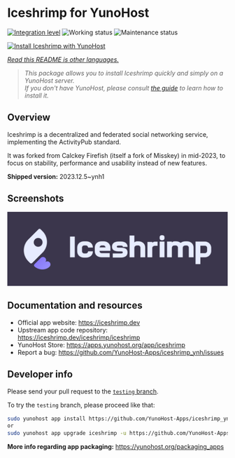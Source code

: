 <!--
N.B.: This README was automatically generated by <https://github.com/YunoHost/apps/tree/master/tools/readme_generator>
It shall NOT be edited by hand.
-->

# Iceshrimp for YunoHost

[![Integration level](https://dash.yunohost.org/integration/iceshrimp.svg)](https://dash.yunohost.org/appci/app/iceshrimp) ![Working status](https://ci-apps.yunohost.org/ci/badges/iceshrimp.status.svg) ![Maintenance status](https://ci-apps.yunohost.org/ci/badges/iceshrimp.maintain.svg)

[![Install Iceshrimp with YunoHost](https://install-app.yunohost.org/install-with-yunohost.svg)](https://install-app.yunohost.org/?app=iceshrimp)

*[Read this README is other languages.](./ALL_README.md)*

> *This package allows you to install Iceshrimp quickly and simply on a YunoHost server.*  
> *If you don't have YunoHost, please consult [the guide](https://yunohost.org/install) to learn how to install it.*

## Overview

Iceshrimp is a decentralized and federated social networking service, implementing the ActivityPub standard.

It was forked from Calckey Firefish (itself a fork of Misskey) in mid-2023, to focus on stability, performance and usability instead of new features.

**Shipped version:** 2023.12.5~ynh1

## Screenshots

![Screenshot of Iceshrimp](./doc/screenshots/example.jpg)

## Documentation and resources

- Official app website: <https://iceshrimp.dev>
- Upstream app code repository: <https://iceshrimp.dev/iceshrimp/iceshrimp>
- YunoHost Store: <https://apps.yunohost.org/app/iceshrimp>
- Report a bug: <https://github.com/YunoHost-Apps/iceshrimp_ynh/issues>

## Developer info

Please send your pull request to the [`testing` branch](https://github.com/YunoHost-Apps/iceshrimp_ynh/tree/testing).

To try the `testing` branch, please proceed like that:

```bash
sudo yunohost app install https://github.com/YunoHost-Apps/iceshrimp_ynh/tree/testing --debug
or
sudo yunohost app upgrade iceshrimp -u https://github.com/YunoHost-Apps/iceshrimp_ynh/tree/testing --debug
```

**More info regarding app packaging:** <https://yunohost.org/packaging_apps>
